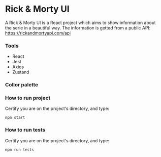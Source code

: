 # Rick & Morty UI

A Rick & Morty UI is a React project which aims to show information about the serie in a beautiful way. The information is getted from a public API: https://rickandmortyapi.com/api

### Tools

- React
- Jest
- Axios
- Zustand

### Collor palette

### How to run project

Certify you are on the project's directory, and type:

`npm start`

### How to run tests

Certify you are on the project's directory, and type:

`npm run tests`
